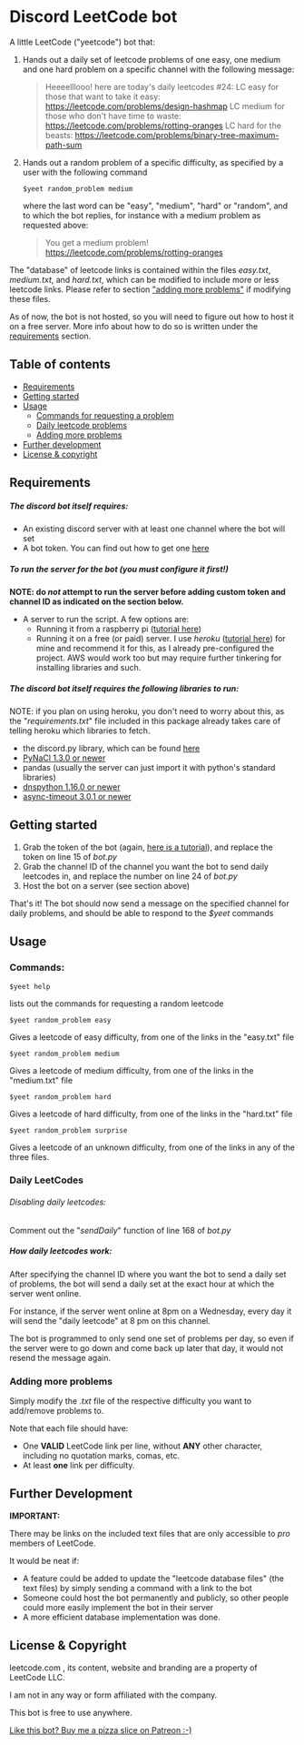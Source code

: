 # Discord LeetCode bot 

A little LeetCode ("yeetcode") bot that:

1. Hands out a daily set of leetcode problems of one easy, one medium and one hard problem on a specific channel with the following message:

   > Heeeelllooo! here are today's daily leetcodes #24: 
   >     LC easy for those that want to take it easy:  https://leetcode.com/problems/design-hashmap
   >     LC medium for those who don't have time to waste: https://leetcode.com/problems/rotting-oranges
   >     LC hard for the beasts: https://leetcode.com/problems/binary-tree-maximum-path-sum

2. Hands out a random problem of a specific difficulty, as specified by a user with the following command

   ```
   $yeet random_problem medium
   ```

   where the last word can be "easy", "medium", "hard" or "random", and to which the bot replies, for instance with a medium problem as requested above:

   > You get a medium problem! https://leetcode.com/problems/rotting-oranges

The "database" of leetcode links is contained within the files *easy.txt*, *medium.txt*, and *hard.txt*, which can be modified to include more or less leetcode links.  Please refer to section ["adding more problems"](#adding-more-problems) if modifying these files. 

As of now, the bot is not hosted, so you will need to figure out how to host it on a free server.  More info about how to do so is written under the [requirements](#requirements) section. 

## Table of contents

- [Requirements](#requirements) 
- [Getting started](#getting-started) 
- [Usage](#usage)
  - [Commands for requesting a problem](#commands) 
  - [Daily leetcode problems](#daily-leetcodes)
  - [Adding more problems](#adding-more-problems) 
- [Further development](#further-development)
- [License & copyright](#license-&-copyright)  

## Requirements

##### The discord bot itself requires:

- An existing discord server with at least one channel where the bot will set 
- A bot token. You can find out how to get one [here](https://discordpy.readthedocs.io/en/stable/discord.html)

##### To run the server for the bot (you must configure it first!)

**NOTE: do *not* attempt to run the server before adding custom token and channel ID as indicated on the section below.**

- A server to run the script. A few options are: 
  - Running it from a raspberry pi ([tutorial here](https://www.gngrninja.com/code/2017/3/24/python-create-discord-bot-on-raspberry-pi))
  - Running it on a free (or paid) server. I use *heroku* ([tutorial here](https://medium.com/@linda0511ny/create-host-a-discord-bot-with-heroku-in-5-min-5cb0830d0ff2)) for mine and recommend it for this, as I already pre-configured the project. AWS would work too but may require further tinkering for installing libraries and such. 

##### The discord bot itself requires the following libraries to run:

NOTE: if you plan on using heroku, you don't need to worry about this, as the "*requirements.txt*" file included in this package already takes care of telling heroku which libraries to fetch. 

- the discord.py library, which can be found [here](https://github.com/Rapptz/discord.py)
- [PyNaCl 1.3.0 or newer](https://pypi.org/project/PyNaCl/#files)
- pandas (usually the server can just import it with python's standard libraries)
- [dnspython 1.16.0 or newer](https://pypi.org/project/dnspython/#files)
- [async-timeout 3.0.1 or newer](https://pypi.org/project/async-timeout/)

## Getting started

1. Grab the token of the bot (again, [here is a tutorial](https://discordpy.readthedocs.io/en/stable/discord.html)), and replace the token on line 15 of *bot.py*
2. Grab the channel ID of the channel you want the bot to send daily leetcodes in, and replace the number on line 24 of *bot.py* 
3. Host the bot on a server (see section above) 

That's it! The bot should now send a message on the specified channel for daily problems, and should be able to respond to the *$yeet* commands

## Usage

### Commands: 

```
$yeet help
```

lists out the commands for requesting a random leetcode 



```
$yeet random_problem easy
```

Gives a leetcode of easy difficulty, from one of the links in the "easy.txt" file  



```
$yeet random_problem medium
```

Gives a leetcode of medium difficulty, from one of the links in the "medium.txt" file  



```
$yeet random_problem hard
```

Gives a leetcode of hard difficulty, from one of the links in the "hard.txt" file  



```
$yeet random_problem surprise
```

Gives a leetcode of an unknown difficulty, from one of the links in any of the three files. 



### Daily LeetCodes

###### Disabling daily leetcodes:

Comment out the "*sendDaily*" function of line 168 of *bot.py*

##### How daily leetcodes work:

After specifying the channel ID where you want the bot to send a daily set of problems, the bot will send a daily set at the exact hour at which the server went online. 

For instance,  if the server went online at 8pm on a Wednesday,  every day it will send the "daily leetcode" at 8 pm on this channel. 

The bot is programmed to only send one set of problems per day, so even if the server were to go down and come back up later that day, it would not resend the message again. 



### Adding more problems

Simply modify the *.txt* file of the respective difficulty you want to add/remove problems to. 

Note that each file should have:

- One **VALID** LeetCode link per line, without **ANY** other character, including no quotation marks, comas, etc.
- At least **one** link per difficulty. 



## Further Development

**IMPORTANT:**

There may be links on the included text files that are only accessible to *pro* members of LeetCode. 

It would be neat if:

- A feature could be added to update the "leetcode database files" (the text files) by simply sending a command with a link to the bot
- Someone could host the bot permanently and publicly, so other people could more easily implement the bot in their server 
- A more efficient database implementation was done. 

## License & Copyright

leetcode.com , its content, website and branding are a property of LeetCode LLC. 

I am not in any way or form affiliated with the company.  

This bot is free to use anywhere. 

[Like this bot? Buy me a pizza slice on Patreon :-)](https://www.patreon.com/laurascode)

